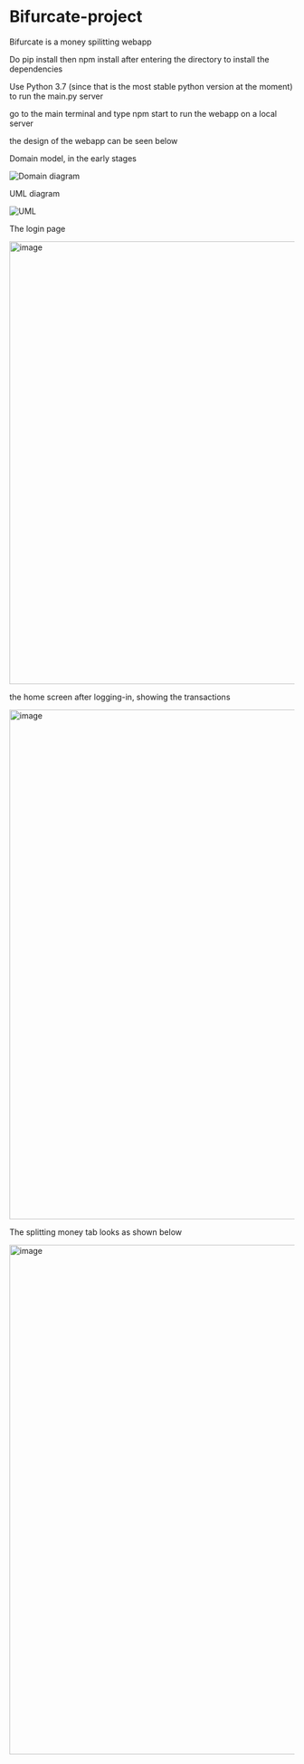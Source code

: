 # Bifurcate-project

Bifurcate is a money spilitting webapp

Do pip install then npm install after entering the directory to install the dependencies

Use Python 3.7 (since that is the most stable python version at the moment) to run the main.py server

go to the main terminal and type npm start to run the webapp on a local server

the design of the webapp can be seen below

Domain model, in the early stages

![Domain diagram](https://user-images.githubusercontent.com/85255384/160873867-d34b4dff-2e03-4b92-bb4a-1e6da4015f6c.png)

UML diagram

![UML](https://user-images.githubusercontent.com/85255384/162363364-a50c9326-cdb4-4494-b750-9b92f72320c4.png)

The login page

<img width="782" alt="image" src="https://user-images.githubusercontent.com/85255384/160874141-1dc4ac0f-6d3d-4ca9-926d-81d4a8c126c7.png">

the home screen after logging-in, showing the transactions

<img width="900" alt="image" src="https://user-images.githubusercontent.com/85255384/162363542-340ca531-3107-44df-b1e5-e531121e1b25.png">

The splitting money tab looks as shown below

<img width="900" alt="image" src="https://user-images.githubusercontent.com/85255384/162363764-ba7540a9-fc16-4b62-ae69-ef305b8acdee.png">
